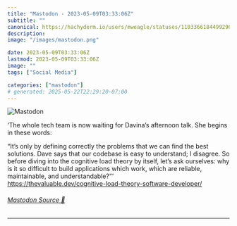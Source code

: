 ```yaml
---
title: "Mastodon - 2023-05-09T03:33:06Z"
subtitle: ""
canonical: https://hachyderm.io/users/mweagle/statuses/110336618449929046
description:
image: "/images/mastodon.png"

date: 2023-05-09T03:33:06Z
lastmod: 2023-05-09T03:33:06Z
image: ""
tags: ["Social Media"]

categories: ["mastodon"]
# generated: 2025-05-22T22:29:20-07:00
---
```

![Mastodon](/images/mastodon.png)

<p>‘The whole tech team is now waiting for Davina’s afternoon talk. She begins in these words:</p><p>“It’s only by defining correctly the problems that we can find the best solutions. Dave says that our codebase is easy to understand; I disagree. So before diving into the cognitive load theory by itself, let’s ask ourselves: why is it so difficult to build applications which work, which are reliable, maintainable, and understandable?”’<br /><a href="https://thevaluable.dev/cognitive-load-theory-software-developer/" target="_blank" rel="nofollow noopener noreferrer" translate="no"><span class="invisible">https://</span><span class="ellipsis">thevaluable.dev/cognitive-load</span><span class="invisible">-theory-software-developer/</span></a></p>


###### [Mastodon Source 🐘](https://hachyderm.io/@mweagle/110336618449929046)

___
